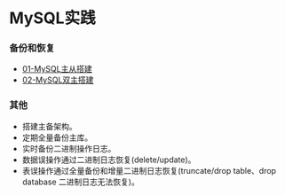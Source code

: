 # MySQL实践

### 备份和恢复
- [01-MySQL主从搭建](./01-MySQL主从搭建.md)
- [02-MySQL双主搭建](./02-MySQL双主搭建.md)


### 其他
- 搭建主备架构。
- 定期全量备份主库。
- 实时备份二进制操作日志。
- 数据误操作通过二进制日志恢复(delete/update)。
- 表误操作通过全量备份和增量二进制日志恢复(truncate/drop table、drop database 二进制日志无法恢复)。